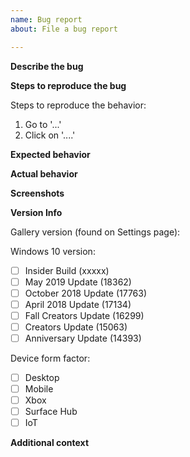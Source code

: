 ```yaml
---
name: Bug report
about: File a bug report

---
```


**Describe the bug**
<!-- Please enter a short, clear description of the bug -->

**Steps to reproduce the bug**
<!-- Please provide any required setup and steps to reproduce the behavior -->
Steps to reproduce the behavior:
1. Go to '...'
2. Click on '....'

**Expected behavior**
<!-- Please provide a description of what you expected to happen -->

**Actual behavior**
<!-- Please provide a description of what actually happened -->

**Screenshots**
<!-- If applicable, add screenshots here to help explain your problem -->

**Version Info**
<!-- Please enter the Gallery version, OS version(s), and form factor(s) -->

Gallery version (found on Settings page): 
<!-- [e.g. 1.2.3.0] -->

Windows 10 version:
- [ ] Insider Build (xxxxx)
- [ ] May 2019 Update (18362)
- [ ] October 2018 Update (17763)
- [ ] April 2018 Update (17134)
- [ ] Fall Creators Update (16299)
- [ ] Creators Update (15063)
- [ ] Anniversary Update (14393)

Device form factor:
- [ ] Desktop
- [ ] Mobile
- [ ] Xbox
- [ ] Surface Hub
- [ ] IoT

**Additional context**
<!-- Enter any other applicable info here -->
